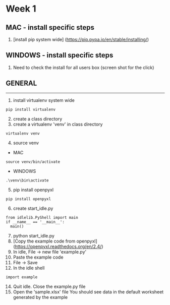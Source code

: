 # Week 1


## MAC - install specific steps
1. [install pip system wide]
(https://pip.pypa.io/en/stable/installing/)

## WINDOWS - install specific steps
1. Need to check the install for all users box
(screen shot for the click)

## GENERAL
-------
1. install virtualenv system wide
  ```
  pip install virtualenv
```
2. create a class directory
3. create a virtualenv 'venv' in class directory
  ```
  virtualenv venv
  ```
4. source venv
  * MAC
  ```
  source venv/bin/activate
  ```
  * WINDOWS
  ```
  .\venv\bin\activate
  ```

5. pip install openpyxl
  ```
  pip install openpyxl
  ```
6. create start_idle.py
  ```
  from idlelib.PyShell import main
  if __name__ == '__main__':
    main()
  ```
7. python start_idle.py
8. [Copy the example code from openpyxl]
(https://openpyxl.readthedocs.org/en/2.4/)
9. In idle, File -> new file 'example.py'
10. Paste the example code
11. File -> Save
12. In the idle shell
  ```
  import example
  ```
14. Quit idle. Close the example.py file
15. Open the 'sample.xlsx' file
You should see data in the default worksheet generated by the example

